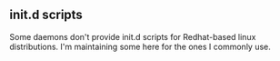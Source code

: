 init.d scripts
--------------

Some daemons don't provide init.d scripts for Redhat-based linux distributions. I'm maintaining some here for the ones I commonly use.
